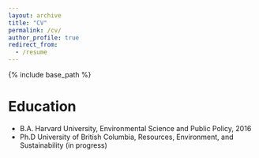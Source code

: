 ```yaml
---
layout: archive
title: "CV"
permalink: /cv/
author_profile: true
redirect_from:
  - /resume
---
```


{% include base_path %}

Education
======
* B.A. Harvard University, Environmental Science and Public Policy, 2016
* Ph.D University of British Columbia, Resources, Environment, and Sustainability (in progress)

<!-- Work experience -->
<!-- ====== -->
<!-- * Summer 2015: Research Assistant -->
<!--   * Github University -->
<!--   * Duties included: Tagging issues -->
<!--   * Supervisor: Professor Git -->

<!-- * Fall 2015: Research Assistant -->
<!--   * Github University -->
<!--   * Duties included: Merging pull requests -->
<!--   * Supervisor: Professor Hub -->
  
<!-- Skills -->
<!-- ====== -->
<!-- * Skill 1 -->
<!-- * Skill 2 -->
<!--   * Sub-skill 2.1 -->
<!--   * Sub-skill 2.2 -->
<!--   * Sub-skill 2.3 -->
<!-- * Skill 3 -->

<!-- Publications -->
<!-- ====== -->
<!--   <ul>{% for post in site.publications %} -->
<!--     {% include archive-single-cv.html %} -->
<!--   {% endfor %}</ul> -->
  
<!-- Talks -->
<!-- ====== -->
<!--   <ul>{% for post in site.talks %} -->
<!--     {% include archive-single-talk-cv.html %} -->
<!--   {% endfor %}</ul> -->
  
<!-- Teaching -->
<!-- ====== -->
<!--   <ul>{% for post in site.teaching %} -->
<!--     {% include archive-single-cv.html %} -->
<!--   {% endfor %}</ul> -->
  
<!-- Service and leadership -->
<!-- ====== -->
<!-- * Currently signed in to 43 different slack teams -->
